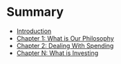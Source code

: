 # Summary

* [Introduction](README.md)
* [Chapter 1: What is Our Philosophy](chapter1.md)
* [Chapter 2: Dealing With Spending](chapter-2-dealing-with-spending.md)
* [Chapter N: What is Investing](chapter-n-what-is-investing.md)

